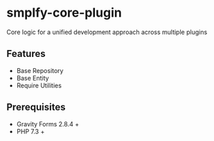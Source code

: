 # smplfy-core-plugin

Core logic for a unified development approach across multiple plugins

## Features

- Base Repository
- Base Entity
- Require Utilities

## Prerequisites

- Gravity Forms 2.8.4 +
- PHP 7.3 +